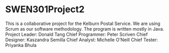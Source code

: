 # SWEN301Project2
This is a collaborative project for the Kelburn Postal Service. We are using Scrum as our software methodology. The program is written mostly in Java.
Project Leader:	Donald Tang
Chief Programmer: Peter Scriven
Chief Designer: Kaszandra Semilla
Chief Analyst: Michelle O'Neill
Chief Tester: Priyanka Bhula
